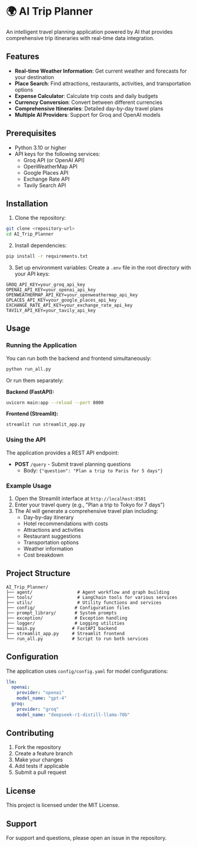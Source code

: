 # 🌍 AI Trip Planner

An intelligent travel planning application powered by AI that provides comprehensive trip itineraries with real-time data integration.

## Features

- **Real-time Weather Information**: Get current weather and forecasts for your destination
- **Place Search**: Find attractions, restaurants, activities, and transportation options
- **Expense Calculator**: Calculate trip costs and daily budgets
- **Currency Conversion**: Convert between different currencies
- **Comprehensive Itineraries**: Detailed day-by-day travel plans
- **Multiple AI Providers**: Support for Groq and OpenAI models

## Prerequisites

- Python 3.10 or higher
- API keys for the following services:
  - Groq API (or OpenAI API)
  - OpenWeatherMap API
  - Google Places API
  - Exchange Rate API
  - Tavily Search API

## Installation

1. Clone the repository:
```bash
git clone <repository-url>
cd AI_Trip_Planner
```

2. Install dependencies:
```bash
pip install -r requirements.txt
```

3. Set up environment variables:
Create a `.env` file in the root directory with your API keys:
```env
GROQ_API_KEY=your_groq_api_key
OPENAI_API_KEY=your_openai_api_key
OPENWEATHERMAP_API_KEY=your_openweathermap_api_key
GPLACES_API_KEY=your_google_places_api_key
EXCHANGE_RATE_API_KEY=your_exchange_rate_api_key
TAVILY_API_KEY=your_tavily_api_key
```

## Usage

### Running the Application

You can run both the backend and frontend simultaneously:

```bash
python run_all.py
```

Or run them separately:

**Backend (FastAPI):**
```bash
uvicorn main:app --reload --port 8000
```

**Frontend (Streamlit):**
```bash
streamlit run streamlit_app.py
```

### Using the API

The application provides a REST API endpoint:

- **POST** `/query` - Submit travel planning questions
  - Body: `{"question": "Plan a trip to Paris for 5 days"}`

### Example Usage

1. Open the Streamlit interface at `http://localhost:8501`
2. Enter your travel query (e.g., "Plan a trip to Tokyo for 7 days")
3. The AI will generate a comprehensive travel plan including:
   - Day-by-day itinerary
   - Hotel recommendations with costs
   - Attractions and activities
   - Restaurant suggestions
   - Transportation options
   - Weather information
   - Cost breakdown

## Project Structure

```
AI_Trip_Planner/
├── agent/                 # Agent workflow and graph building
├── tools/                 # LangChain tools for various services
├── utils/                 # Utility functions and services
├── config/               # Configuration files
├── prompt_library/       # System prompts
├── exception/            # Exception handling
├── logger/               # Logging utilities
├── main.py              # FastAPI backend
├── streamlit_app.py     # Streamlit frontend
└── run_all.py           # Script to run both services
```

## Configuration

The application uses `config/config.yaml` for model configurations:

```yaml
llm:
  openai:
    provider: "openai"
    model_name: "gpt-4"
  groq:
    provider: "groq"
    model_name: "deepseek-r1-distill-llama-70b"
```

## Contributing

1. Fork the repository
2. Create a feature branch
3. Make your changes
4. Add tests if applicable
5. Submit a pull request

## License

This project is licensed under the MIT License.

## Support

For support and questions, please open an issue in the repository.
